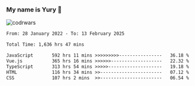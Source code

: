 ### My name is Yury 👋 
![codrwars](https://www.codewars.com/users/litury/badges/micro) 


<!--START_SECTION:waka-->

```txt
From: 28 January 2022 - To: 13 February 2025

Total Time: 1,636 hrs 47 mins

JavaScript       592 hrs 11 mins >>>>>>>>>----------------   36.18 %
Vue.js           365 hrs 16 mins >>>>>>-------------------   22.32 %
TypeScript       313 hrs 54 mins >>>>>--------------------   19.18 %
HTML             116 hrs 34 mins >>-----------------------   07.12 %
CSS              107 hrs 2 mins  >>-----------------------   06.54 %
```

<!--END_SECTION:waka-->

